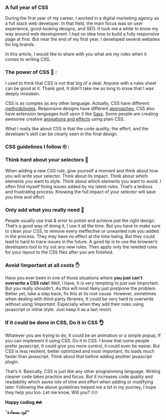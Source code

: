 ### A full year of CSS

During the first year of my career, I worked in a digital marketing agency as a full stack web developer. In that field, the main focus was on user experience, good-looking designs, and SEO. It took me a while to know my way around web development. I had no idea how to build a fully responsive page at first. But near the end of my first year, I developed several websites for big brands.

In this article, I would like to share with you what are my rules when it comes to writing CSS.

### The power of CSS 💪 :

I used to think that CSS is not that big of a deal. Anyone with a rules sheet can be good at it. Thank god, It didn’t take me so long to know that I was deeply mistaken.

CSS is as complex as any other language. Actually, CSS have different [methodologies](https://www.hongkiat.com/blog/css-writing-methodologies/). Responsive designs have different [approaches](https://www.uxpin.com/studio/blog/a-hands-on-guide-to-mobile-first-design/), CSS also have extension languages built upon it like [Sass](https://sass-lang.com/). Some people are creating awesome creative [animations and effects](https://www.creativebloq.com/inspiration/css-animation-examples) using plain CSS.

What I really like about CSS is that the code quality, the effort, and the developer’s skill can be clearly seen in the final design.

### CSS guidelines I follow 🙄 :

### Think hard about your selectors 🤔

When adding a new CSS rule, give yourself a moment and think about how you will write your selector. Think about its impact. Think about which elements you want to style. Think about which elements you want to avoid. I often find myself fixing issues added by my latest rules. That’s a tedious and frustrating process. Knowing the full impact of your selector will save you time and effort.

### Only add what you really need 🧐

People usually use trial & error to polish and achieve just the right design. That’s a good way of doing it, I use it all the time. But you have to make sure to clean your CSS, to remove every ineffective or unwanted rule you added in the process. They may have no effect at the time being, But they could lead to hard to trace issues in the future. A good tip is to use the browser’s developers tool to try out any new rules. Then apply only the needed rules for your layout to the CSS files after you are finished.

### Avoid !important at all costs ✋

Have you ever been in one of those situations where **you just can’t overwrite a CSS rule!** Well, I have, It is very tempting to just use !important. But you really shouldn’t, As this will most likely just postpone the problem. Better yet, take a step back, fix this at its root cause. However, sometimes when dealing with third-party libraries, It could be very hard to overwrite without using *!important*. Especially when they add their rules using javascript or inline style. Just keep it as a last resort.

### If it could be done in CSS, Do it in CSS 👌

Whatever you are trying to do, It could be an animation or a simple popup, If you can implement it using CSS. Do it in CSS. I know that some people prefer javascript, It could give you more control, it could even be easier. But CSS is less resilient, better optimized and most important, Its loads much faster than javascript. Think about that before adding another javascript plugin.

That’s it. Basically, CSS is just like any other programming language. Writing cleaner code takes practice and focus. But it increases code quality and readability which saves lots of time and effort when adding or modifying later. Following the above guidelines helped me a lot in my journey, I hope they help you too. Let me know, Will you? 🙄🙄

**Happy coding 🔥🔥**

“**كود بسعادة”**
